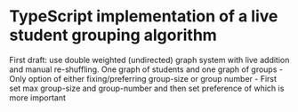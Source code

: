 # TypeScript implementation of a live student grouping algorithm

First draft: use double weighted (undirected) graph system with live addition
and manual re-shuffling. One graph of students and one graph of groups
    - Only option of either fixing/preferring group-size or group number
    - First set max group-size and group-number and then set preference of
      which is more important
